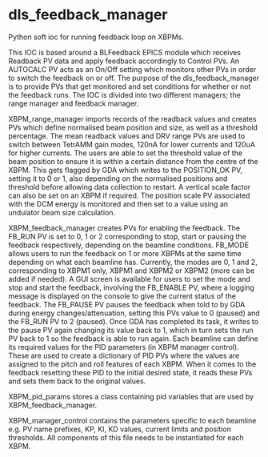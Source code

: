 # dls_feedback_manager
Python soft ioc for running feedback loop on XBPMs.

This IOC is based around a BLFeedback EPICS module which receives Readback PV data and apply feedback accordingly to Control PVs. An AUTOCALC PV acts as an On/Off setting which monitors other PVs in order to switch the feedback
on or off. The purpose of the dls_feedback_manager is to provide PVs that get monitored and set conditions for whether or not the feedback runs.
The IOC is divided into two different managers; the range manager and feedback manager.

XBPM_range_manager imports records of the readback values and creates PVs which define normalised beam position and size, as well as a threshold percentage.
The mean readback values and DRV range PVs are used to switch between TetrAMM gain modes, 120nA for lower currents and 120uA for higher currents.
The users are able to set the threshold value of the beam position to ensure it is within a certain distance from the centre of the XBPM. This gets flagged by GDA which writes to the POSITION_OK PV, setting it to 0 or 1,
also depending on the normalised positions and threshold before allowing data collection to restart.
A vertical scale factor can also be set on an XBPM if required. The position scale PV associated with the DCM energy is monitored and then set to a value using an undulator beam size calculation. 

XBPM_feedback_manager creates PVs for enabling the feedback. The FB_RUN PV is set to 0, 1 or 2 corresponding to stop, start or pausing the feedback respectively, depending on the beamline conditions.
FB_MODE allows users to run the feedback on 1 or more XBPMs at the same time depending on what each beamline has. Currently, the modes are 0, 1 and 2, corresponding to XBPM1 only, XBPM1 and XBPM2 or XBPM2 
(more can be added if needed). 
A GUI screen is available for users to set the mode and stop and start the feedback, involving the FB_ENABLE PV, where a logging message is displayed on the console to give the current status of the feedback.
The FB_PAUSE PV pauses the feedback when told to by GDA during energy changes/attenuation, setting this PVs value to 0 (paused) and the FB_RUN PV to 2 (paused). Once GDA has completed its task, it writes to the pause PV again
changing its value back to 1, which in turn sets the run PV back to 1 so the feedback is able to run again.
Each beamline can define its required values for the PID parameters (in XBPM manager control). These are used to create a dictionary of PID PVs where the values are assigned to the pitch and roll features of each XBPM.
When it comes to the feedback resetting these PID to the initial desired state, it reads these PVs and sets them back to the original values.

XBPM_pid_params stores a class containing pid variables that are used by XBPM_feedback_manager.

XBPM_manager_control contains the parameters specific to each beamline e.g. PV name prefixes, KP, KI, KD values, current limits and position thresholds.
All components of this file needs to be instantiated for each XBPM. 
